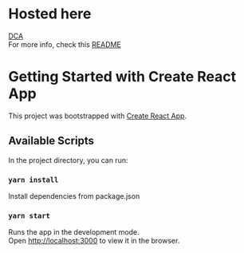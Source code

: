 # Hosted here
[DCA](https://dapp-dca.netlify.app/)  
For more info, check this [README](https://github.com/dca-dao)
# Getting Started with Create React App

This project was bootstrapped with [Create React App](https://github.com/facebook/create-react-app).

## Available Scripts

In the project directory, you can run:

### `yarn install`
Install dependencies from package.json

### `yarn start`
Runs the app in the development mode.\
Open [http://localhost:3000](http://localhost:3000) to view it in the browser.


